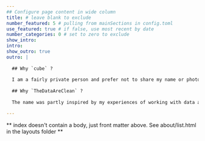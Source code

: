 ```yaml
---
## Configure page content in wide column
title: # leave blank to exclude
number_featured: 5 # pulling from mainSections in config.toml
use_featured: true # if false, use most recent by date
number_categories: 0 # set to zero to exclude
show_intro:
intro:
show_outro: true
outro: |
  
  ## Why `cube` ?
  
  I am a fairly private person and prefer not to share my name or photo online. Through the years, `cube` has become my default identity amongst friends and colleagues. And it’s not like you won’t find me online if you look around, but why offer it myself?
  
  ## Why `TheDataAreClean` ?
  
  The name was partly inspired by my experiences of working with data all these years and understanding the importance of cleaning the data, and partly by a PHD Comics [strip](https://twitter.com/phdcomics/status/858434932695195648) which wonders if data is singular or plural. I hope you enjoy the wordplay as much as I do!

---
```


** index doesn't contain a body, just front matter above.
See about/list.html in the layouts folder **